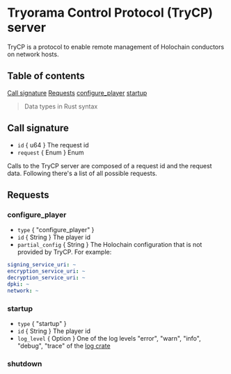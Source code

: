 # Tryorama Control Protocol (TryCP) server

TryCP is a protocol to enable remote management of Holochain conductors on network hosts.

## Table of contents

[Call signature](#call-signature)
[Requests](#requests)
[configure_player](#configureplayer)
[startup](#startup)

> Data types in Rust syntax

## Call signature
- `id` { u64 } The request id
- `request` { Enum } Enum 

Calls to the TryCP server are composed of a request id and the request data. Following there's a list of all possible requests.

## Requests
### configure_player
- `type` { "configure_player" }
- `id` { String } The player id
- `partial_config` { String } The Holochain configuration that is not provided by TryCP. For example:
```yaml
signing_service_uri: ~
encryption_service_uri: ~
decryption_service_uri: ~
dpki: ~
network: ~
```

### startup
- `type` { "startup" }
- `id` { String } The player id
- `log_level` { Option<String> } One of the log levels "error", "warn", "info", "debug", "trace" of the [log crate](https://docs.rs/log/latest/log/enum.Level.html)

### shutdown
